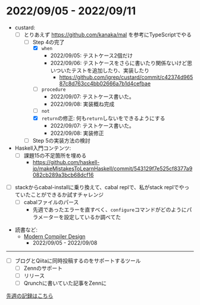 # 2022/09/05 - 2022/09/11

- custard:
    - [ ] とりあえず <https://github.com/kanaka/mal> を参考にTypeScriptでやる
        - [ ] Step 4の完了
            - [x] `when`
                - 2022/09/05: テストケース2個だけ
                - 2022/09/06: テストケースをさらに書いたり関係ないけど思いついたテストを追加したり、実装したり
                    - <https://github.com/igrep/custard/commit/c42374d96587c8d763cc4bb02666a7b1d4cefbae>
            - [ ] `procedure`
                - 2022/09/07: テストケース書いた。
                - 2022/09/08: 実装概ね完成
            - [ ] `not`
            - [x] `return`の修正: 何も`return`しないをできるようにする
                - 2022/09/07: テストケース書いた。
                - 2022/09/08: 実装修正
        - [ ] Step 5の実装方法の検討
- Haskell入門コンテンツ:
    - [ ] 課題15の不足箇所を埋める
        - <https://github.com/haskell-jp/makeMistakesToLearnHaskell/commit/543129f7e525cf8377a9082cb289a3bcb68dcf16>
- [ ] stackからcabal-installに乗り換えて、cabal replで、私がstack replでやっていたことができるか試すチャレンジ
    - [ ] cabalファイルのパース
        - 先週であったエラーを直すべく、`configure`コマンドがどのようにパラメーターを設定しているか調べてた
- 読書など:
    - [Modern Compiler Design](https://www.springer.com/jp/book/9781461446989)
        - 2022/09/05 - 2022/09/08

------

- [ ] ブログとQiitaに同時投稿するのをサポートするツール
    - [ ] Zennのサポート
    - [ ] リリース
    - [ ] Qrunchに書いていた記事をZennに

[先週の記録はこちら](https://github.com/igrep/daily-commits/blob/b06ccd0678d8d4a40781d458500e069fc605b6cb/yesterday.md)
